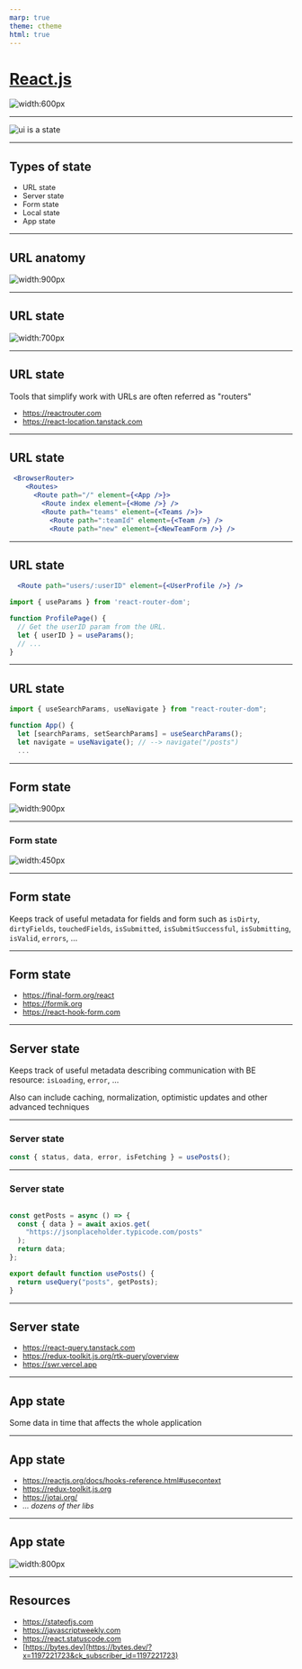 ```yaml
---
marp: true
theme: ctheme
html: true
---
```


<!-- _class: lead -->
<!-- _backgroundColor: #222 -->

# [React.js](https://reactjs.org/)

![width:600px](https://reactjs.org/logo-og.png)

---

<!-- _class: centered -->
![ui is a state](./images/ui-f-state.png)




---

## Types of state

* URL state
* Server state
* Form state
* Local state
* App state




---

## URL anatomy

<!-- _class: img-centered -->
![width:900px](./images/url-anatomy.jpeg)




---

## URL state

<!-- _class: img-centered -->
![width:700px](./images/linkedin-url.png)




---

## URL state

Tools that simplify work with URLs are often referred as "routers"

- https://reactrouter.com
- https://react-location.tanstack.com




---

## URL state

```jsx
 <BrowserRouter>
    <Routes>
      <Route path="/" element={<App />}>
        <Route index element={<Home />} />
        <Route path="teams" element={<Teams />}>
          <Route path=":teamId" element={<Team />} />
          <Route path="new" element={<NewTeamForm />} />
```




---

## URL state

```jsx
  <Route path="users/:userID" element={<UserProfile />} />
```

```jsx
import { useParams } from 'react-router-dom';

function ProfilePage() {
  // Get the userID param from the URL.
  let { userID } = useParams();
  // ...
}
```




---

## URL state

```jsx
import { useSearchParams, useNavigate } from "react-router-dom";

function App() {
  let [searchParams, setSearchParams] = useSearchParams();
  let navigate = useNavigate(); // --> navigate("/posts")
  ...
```



---

## Form state

<!-- _class: img-centered -->
![width:900px](./images/input-states.jpeg)



---

### Form state

<!-- _class: img-centered -->
![width:450px](./images/complex-form.png)



---

## Form state

Keeps track of useful metadata for fields and form such as
`isDirty`, `dirtyFields`, `touchedFields`, `isSubmitted`, `isSubmitSuccessful`, `isSubmitting`, `isValid`, `errors`, ...



---

## Form state

- https://final-form.org/react
- https://formik.org
- https://react-hook-form.com




---

## Server state

Keeps track of useful metadata describing communication with BE resource:
`isLoading`, `error`, ...

Also can include caching, normalization, optimistic updates and other advanced techniques




---

### Server state

```jsx
const { status, data, error, isFetching } = usePosts();
```



---

### Server state

```jsx

const getPosts = async () => {
  const { data } = await axios.get(
    "https://jsonplaceholder.typicode.com/posts"
  );
  return data;
};

export default function usePosts() {
  return useQuery("posts", getPosts);
}
```



---

## Server state

- https://react-query.tanstack.com
- https://redux-toolkit.js.org/rtk-query/overview
- https://swr.vercel.app




---

## App state

Some data in time that affects the whole application


---

## App state

- https://reactjs.org/docs/hooks-reference.html#usecontext
- https://redux-toolkit.js.org
- https://jotai.org/
- *... dozens of ther libs*



---

## App state

<!-- _class: img-centered -->
![width:800px](./images/context.png)




---

## Resources

<style scoped>ul li { font-size: 0.8rem; }</style>
- https://stateofjs.com
- https://javascriptweekly.com
- https://react.statuscode.com
- [https://bytes.dev](https://bytes.dev/?x=1197221723&ck_subscriber_id=1197221723)